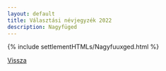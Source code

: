 ```yaml
---
layout: default
title: Választási névjegyzék 2022
description: Nagyfüged
---
```


{% include settlementHTMLs/Nagyfuuxged.html %}

[Vissza](./)